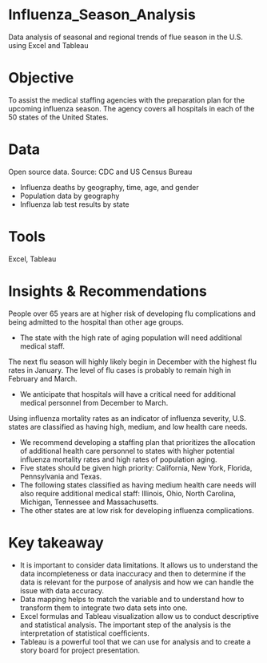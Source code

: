# Influenza_Season_Analysis
Data analysis of seasonal and regional trends of flue season in the U.S. using Excel and Tableau
# Objective
To assist the medical staffing agencies with the preparation plan for the upcoming influenza season. The agency covers all hospitals in each of the 50 states of the United States.
# Data
Open source data. Source: CDC and US Census Bureau
- Influenza deaths by geography, time, age, and gender
- Population data by geography
- Influenza lab test results by state
# Tools
Excel, Tableau
# Insights & Recommendations
People over 65 years are at higher risk of developing flu complications and being admitted to the hospital than other age groups.
- The state with the high rate of aging population will need additional medical staff.
 
The next flu season will highly likely begin in December with the highest flu rates in January. The level of flu cases is probably to remain high in February and March. 
- We anticipate that hospitals will have a critical need for additional medical personnel from December to March.

Using influenza mortality rates as an indicator of influenza severity, U.S. states are classified as having high, medium, and low health care needs. 
- We recommend developing a staffing plan that prioritizes the allocation of additional health care personnel to states with higher potential influenza mortality rates and high rates of population aging. 
- Five states should be given high priority: California, New York, Florida, Pennsylvania and Texas. 
- The following states classified as having medium health care needs will also require additional medical staff: Illinois, Ohio, North Carolina, Michigan, Tennessee and Massachusetts.
- The other states are at low risk for developing influenza complications.
# Key takeaway
- It is important to consider data limitations. It allows us to understand the data incompleteness or data inaccuracy and then to determine if the data is relevant for the purpose of analysis and how we can handle the issue with data accuracy.
- Data mapping helps to match the variable and to understand how to transform them to integrate two data sets into one.
- Excel formulas and Tableau visualization allow us to conduct descriptive and statistical analysis. The important step of the analysis is the interpretation of statistical coefficients.
- Tableau is a powerful tool that we can use for analysis and to create a story board for project presentation.
